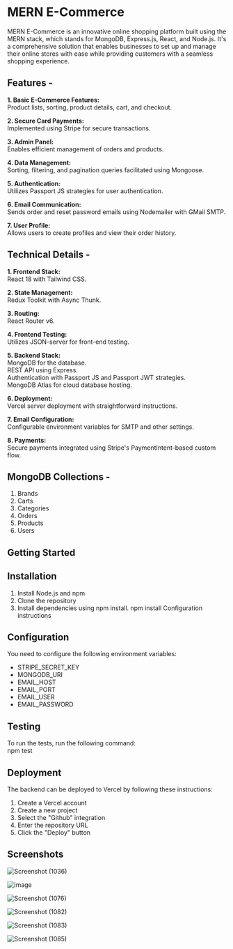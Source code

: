 # MERN E-Commerce 
MERN E-Commerce is an innovative online shopping platform built using the MERN stack, 
which stands for MongoDB, Express.js, React, and Node.js. It's a comprehensive solution 
that enables businesses to set up and manage their online stores with ease while providing 
customers with a seamless shopping experience. 

## Features -
**1. Basic E-Commerce Features:**  
Product lists, sorting, product details, cart, and checkout.   
   
**2. Secure Card Payments:**   
Implemented using Stripe for secure transactions.   

**3. Admin Panel:**    
Enables efficient management of orders and products.   

**4. Data Management:**      
Sorting, filtering, and pagination queries facilitated using Mongoose.   

**5. Authentication:**      
Utilizes Passport JS strategies for user authentication.   

**6. Email Communication:**      
Sends order and reset password emails using Nodemailer with GMail SMTP.   

**7. User Profile:**       
Allows users to create profiles and view their order history.   

## Technical Details -

**1. Frontend Stack:**   
React 18 with Tailwind CSS.   

**2. State Management:**   
Redux Toolkit with Async Thunk.   

**3. Routing:**    
React Router v6.   

**4. Frontend Testing:**  
Utilizes JSON-server for front-end testing.   

**5. Backend Stack:**    
MongoDB for the database.   
REST API using Express.   
Authentication with Passport JS and Passport JWT strategies.    
MongoDB Atlas for cloud database hosting.

**6. Deployment:**   
Vercel server deployment with straightforward instructions.

**7. Email Configuration:**      
Configurable environment variables for SMTP and other settings.

**8. Payments:**   
Secure payments integrated using Stripe's PaymentIntent-based custom flow.


## MongoDB Collections -
1. Brands
2. Carts
3. Categories
4. Orders
5. Products
6. Users

## Getting Started   
## Installation

1. Install Node.js and npm
2. Clone the repository
3. Install dependencies using npm install.
npm install
Configuration instructions

## Configuration
You need to configure the following environment variables:
* STRIPE_SECRET_KEY
* MONGODB_URI
* EMAIL_HOST
* EMAIL_PORT
* EMAIL_USER
* EMAIL_PASSWORD

## Testing
To run the tests, run the following command:   
npm test

## Deployment
The backend can be deployed to Vercel by following these instructions:
1. Create a Vercel account
2. Create a new project
3. Select the "Github" integration
4. Enter the repository URL
5. Click the "Deploy" button



## Screenshots
![Screenshot (1036)](https://github.com/sandesh300/React-Ecommerce/assets/92014891/e12604c2-134c-483b-8731-7b90b52c5910)

![image](https://github.com/sandesh300/React-Ecommerce/assets/92014891/aa4422a1-0524-4017-882d-956c15090886) 

![Screenshot (1076)](https://github.com/sandesh300/React-Ecommerce/assets/92014891/145394cd-2179-4d27-8b06-50794190b02c)

![Screenshot (1082)](https://github.com/sandesh300/React-Ecommerce/assets/92014891/e73348f7-aeed-4352-8187-418e6883422c)

![Screenshot (1083)](https://github.com/sandesh300/React-Ecommerce/assets/92014891/74d90c8b-bb68-4f7f-8796-942c2ad12764)

![Screenshot (1085)](https://github.com/sandesh300/React-Ecommerce/assets/92014891/2d028db3-f0d2-49dd-945c-065aac0a4d41)







